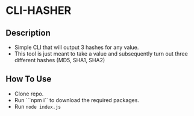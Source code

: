 # CLI-HASHER

## Description
- Simple CLI that will output 3 hashes for any value.
- This tool is just meant to take a value and subsequently turn out three different hashes (MD5, SHA1, SHA2)

## How To Use
- Clone repo. 
- Run ```npm i`` to download the required packages. 
- Run ```node index.js```